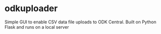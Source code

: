 # odkuploader
Simple GUI to enable CSV data file uploads to ODK Central. Built on Python Flask and runs on a local server 
